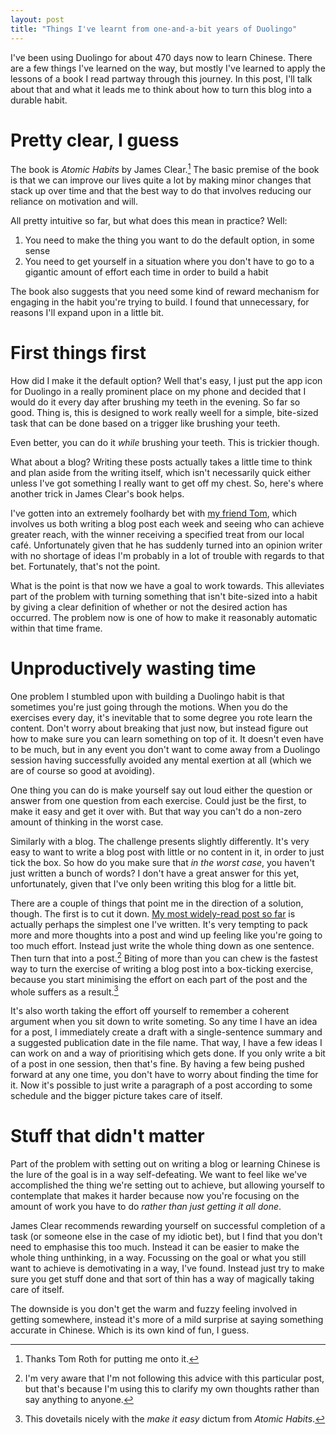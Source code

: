 ```yaml
---
layout: post
title: "Things I've learnt from one-and-a-bit years of Duolingo"
---
```


I've been using Duolingo for about 470 days now to learn Chinese. There are a few things I've learned on the way, but mostly I've learned to apply the lessons of a book I read partway through this journey. In this post, I'll talk about that and what it leads me to think about how to turn this blog into a durable habit.

# Pretty clear, I guess

The book is _Atomic Habits_ by James Clear.[^1] The basic premise of the book is that we can improve our lives quite a lot by making minor changes that stack up over time and that the best way to do that involves reducing our reliance on motivation and will. 

All pretty intuitive so far, but what does this mean in practice? Well:

1) You need to make the thing you want to do the default option, in some sense
2) You need to get yourself in a situation where you don't have to go to a gigantic amount of effort each time in order to build a habit

The book also suggests that you need some kind of reward mechanism for engaging in the habit you're trying to build. I found that unnecessary, for reasons I'll expand upon in a little bit. 

# First things first

How did I make it the default option? Well that's easy, I just put the app icon for Duolingo in a really prominent place on my phone and decided that I would do it every day after brushing my teeth in the evening. So far so good. Thing is, this is designed to work really weell for a simple, bite-sized task that can be done based on a trigger like brushing your teeth. 

Even better, you can do it _while_ brushing your teeth. This is trickier though.

What about a blog? Writing these posts actually takes a little time to think and plan aside from the writing itself, which isn't necessarily quick either unless I've got something I really want to get off my chest. So, here's where another trick in James Clear's book helps.

I've gotten into an extremely foolhardy bet with [my friend Tom](https://lockwood.dev), which involves us both writing a blog post each week and seeing who can achieve greater reach, with the winner receiving a specified treat from our local café. Unfortunately given that he has suddenly turned into an opinion writer with no shortage of ideas I'm probably in a lot of trouble with regards to that bet. Fortunately, that's not the point. 

What is the point is that now we have a goal to work towards. This alleviates part of the problem with turning something that isn't bite-sized into a habit by giving a clear definition of whether or not the desired action has occurred. The problem now is one of how to make it reasonably automatic within that time frame. 

# Unproductively wasting time

One problem I stumbled upon with building a Duolingo habit is that sometimes you're just going through the motions. When you do the exercises every day, it's inevitable that to some degree you rote learn the content. Don't worry about breaking that just now, but instead figure out how to make sure you can learn something on top of it. It doesn't even have to be much, but in any event you don't want to come away from a Duolingo session having successfully avoided any mental exertion at all (which we are of course so good at avoiding). 

One thing you can do is make yourself say out loud either the question or answer from one question from each exercise. Could just be the first, to make it easy and get it over with. But that way you can't do a non-zero amount of thinking in the worst case.

Similarly with a blog. The challenge presents slightly differently. It's very easy to want to write a blog post with little or no content in it, in order to just tick the box. So how do you make sure that _in the worst case_, you haven't just written a bunch of words? I don't have a great answer for this yet, unfortunately, given that I've only been writing this blog for a little bit.

There are a couple of things that point me in the direction of a solution, though. The first is to cut it down. [My most widely-read post so far](https://breakitdownto.earth/2019/06/06/Obfuscating_a_lack_of_AI.html) is actually perhaps the simplest one I've written. It's very tempting to pack more and more thoughts into a post and wind up feeling like you're going to too much effort. Instead just write the whole thing down as one sentence. Then turn that into a post.[^2] Biting of more than you can chew is the fastest way to turn the exercise of writing a blog post into a box-ticking exercise, because you start minimising the effort on each part of the post and the whole suffers as a result.[^3]

It's also worth taking the effort off yourself to remember a coherent argument when you sit down to write someting. So any time I have an idea for a post, I immediately create a draft with a single-sentence summary and a suggested publication date in the file name. That way, I have a few ideas I can work on and a way of prioritising which gets done. If you only write a bit of a post in one session, then that's fine. By having a few being pushed forward at any one time, you don't have to worry about finding the time for it. Now it's possible to just write a paragraph of a post according to some schedule and the bigger picture takes care of itself.

# Stuff that didn't matter

Part of the problem with setting out on writing a blog or learning Chinese is the lure of the goal is in a way self-defeating. We want to feel like we've accomplished the thing we're setting out to achieve, but allowing yourself to contemplate that makes it harder because now you're focusing on the amount of work you have to do _rather than just getting it all done_. 

James Clear recommends rewarding yourself on successful completion of a task (or someone else in the case of my idiotic bet), but I find that you don't need to emphasise this too much. Instead it can be easier to make the whole thing unthinking, in a way. Focussing on the goal or what you still want to achieve is demotivating in a way, I've found. Instead just try to make sure you get stuff done and that sort of thin has a way of magically taking care of itself.

The downside is you don't get the warm and fuzzy feeling involved in getting somewhere, instead it's more of a mild surprise at saying something accurate in Chinese. Which is its own kind of fun, I guess.







[^1]: Thanks Tom Roth for putting me onto it.
[^2]: I'm very aware that I'm not following this advice with this particular post, but that's because I'm using this to clarify my own thoughts rather than say anything to anyone.
[^3]: This dovetails nicely with the _make it easy_ dictum from _Atomic Habits_.